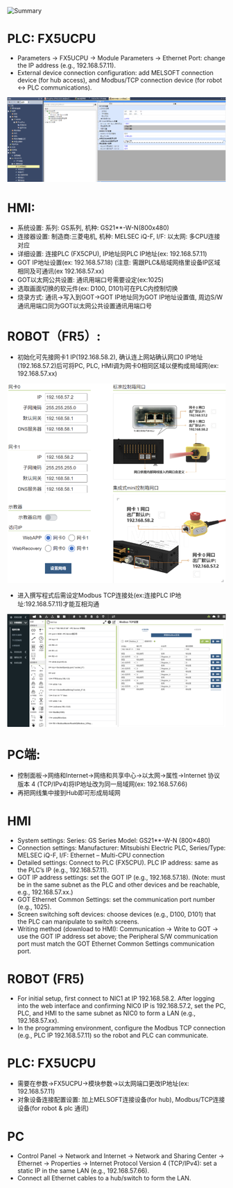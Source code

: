 ![Summary](https://github.com/jerrychen99/mitsubishi-plc-hmi-robot-lan-guide/blob/main/PLC%2BHMI%2BRobot/Summary.png)

# PLC: FX5UCPU

- Parameters → FX5UCPU → Module Parameters → Ethernet Port: change the IP address (e.g., 192.168.57.11).
- External device connection configuration: add MELSOFT connection device (for hub access), and Modbus/TCP connection device (for robot ↔ PLC communications).

![PLCIP](https://github.com/jerrychen99/mitsubishi-plc-hmi-robot-lan-guide/blob/main/PLC%2BHMI%2BRobot/PLCIP.png)

# HMI:
- 系统设置: 系列: GS系列, 机种: GS21**-W-N(800x480)
- 连接器设置: 制造商:三菱电机, 机种: MELSEC iQ-F, I/F: 以太网: 多CPU连接对应
- 详细设置: 连接PLC (FX5CPU), IP地址同PLC IP地址(ex: 192.168.57.11)
- GOT IP地址设置(ex: 192.168.57.18) (注意: 需跟PLC&局域网络里设备IP区域相同及可通讯(ex 192.168.57.xx)
- GOT以太网公共设置: 通讯用端口号需要设定(ex:1025)
- 选取画面切换的软元件(ex: D100, D101)可在PLC内控制切换
- 烧录方式: 通讯->写入到GOT->GOT IP地址同为GOT IP地址设置值, 周边S/W通讯用端口同为GOT以太网公共设置通讯用端口号

# ROBOT（FR5）: 
- 初始化可先接网卡1 IP(192.168.58.2), 确认连上网站确认网口0 IP地址(192.168.57.2)后可将PC, PLC, HMI调为网卡0相同区域以便构成局域网(ex: 192.168.57.xx)

![RobotIP](https://github.com/jerrychen99/mitsubishi-plc-hmi-robot-lan-guide/blob/main/PLC%2BHMI%2BRobot/RobotIP.png)

- 进入撰写程式后需设定Modbus TCP连接处(ex:连接PLC IP地址:192.168.57.11)才能互相沟通

![RobotModbus](https://github.com/jerrychen99/mitsubishi-plc-hmi-robot-lan-guide/blob/main/PLC%2BHMI%2BRobot/RobotModbusTCP.png)

# PC端:
- 控制面板->网络和Internet->网络和共享中心->以太网->属性->Internet 协议版本 4 (TCP/IPv4)将IP地址改为同一局域网(ex: 192.168.57.66)
- 再把网线集中接到Hub即可形成局域网

# HMI

- System settings: Series: GS Series Model: GS21**-W-N (800×480)
- Connection settings: Manufacturer: Mitsubishi Electric PLC, Series/Type: MELSEC iQ-F, I/F: Ethernet – Multi-CPU connection
- Detailed settings: Connect to PLC (FX5CPU). PLC IP address: same as the PLC’s IP (e.g., 192.168.57.11).
- GOT IP address settings: set the GOT IP (e.g., 192.168.57.18). (Note: must be in the same subnet as the PLC and other devices and be reachable, e.g., 192.168.57.xx.)
- GOT Ethernet Common Settings: set the communication port number (e.g., 1025).
- Screen switching soft devices: choose devices (e.g., D100, D101) that the PLC can manipulate to switch screens.
- Writing method (download to HMI): Communication → Write to GOT → use the GOT IP address set above; the Peripheral S/W communication port must match the GOT Ethernet Common Settings communication port.

# ROBOT (FR5)
- For initial setup, first connect to NIC1 at IP 192.168.58.2. After logging into the web interface and confirming NIC0 IP is 192.168.57.2, set the PC, PLC, and HMI to the same subnet as NIC0 to form a LAN (e.g., 192.168.57.xx).
- In the programming environment, configure the Modbus TCP connection (e.g., PLC IP 192.168.57.11) so the robot and PLC can communicate.

# PLC: FX5UCPU
- 需要在参数->FX5UCPU->模块参数->以太网端口更改IP地址(ex: 192.168.57.11)
- 对象设备连接配置设置: 加上MELSOFT连接设备(for hub), Modbus/TCP连接设备(for robot & plc 通讯)

# PC
- Control Panel → Network and Internet → Network and Sharing Center → Ethernet → Properties → Internet Protocol Version 4 (TCP/IPv4): set a static IP in the same LAN (e.g., 192.168.57.66).
- Connect all Ethernet cables to a hub/switch to form the LAN.
